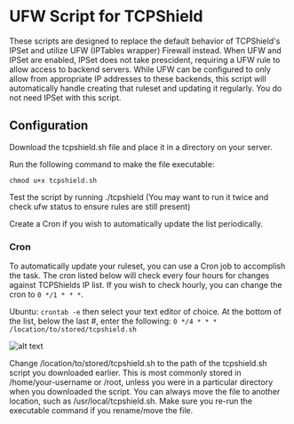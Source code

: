# UFW Script for TCPShield

These scripts are designed to replace the default behavior of TCPShield's IPSet and utilize UFW (IPTables wrapper) Firewall instead. When UFW and IPSet are enabled, IPSet does not take prescident, requiring a UFW rule to allow access to backend servers. While UFW can be configured to only allow from appropriate IP addresses to these backends, this script will automatically handle creating that ruleset and updating it regularly. You do not need IPSet with this script.

## Configuration
Download the tcpshield.sh file and place it in a directory on your server.

Run the following command to make the file executable:
```
chmod u+x tcpshield.sh
```

Test the script by running ./tcpshield (You may want to run it twice and check ufw status to ensure rules are still present)

Create a Cron if you wish to automatically update the list periodically.

### Cron
To automatically update your ruleset, you can use a Cron job to accomplish the task. The cron listed below will check every four hours for changes against TCPShields IP list. If you wish to check hourly, you can change the cron to ```0 */1 * * *```. 

Ubuntu: ```crontab -e``` then select your text editor of choice. At the bottom of the list, below the last #, enter the following:
```0 */4 * * * /location/to/stored/tcpshield.sh```

![alt text](https://github.com/RemixFusion/Minecraft-Proxy-Protocol-UFW-Ruleset/blob/main/crontab.png?raw=true)

Change /location/to/stored/tcpshield.sh to the path of the tcpshield.sh script you downloaded earlier. This is most commonly stored in /home/your-username or /root, unless you were in a particular directory when you downloaded the script. You can always move the file to another location, such as /usr/local/tcpshield.sh. Make sure you re-run the executable command if you rename/move the file.
